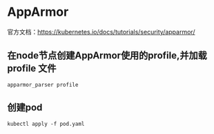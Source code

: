 # AppArmor

官方文档：https://kubernetes.io/docs/tutorials/security/apparmor/


## 在node节点创建AppArmor使用的profile,并加载profile 文件

```shell
apparmor_parser profile
```

## 创建pod

```shell
kubectl apply -f pod.yaml
```